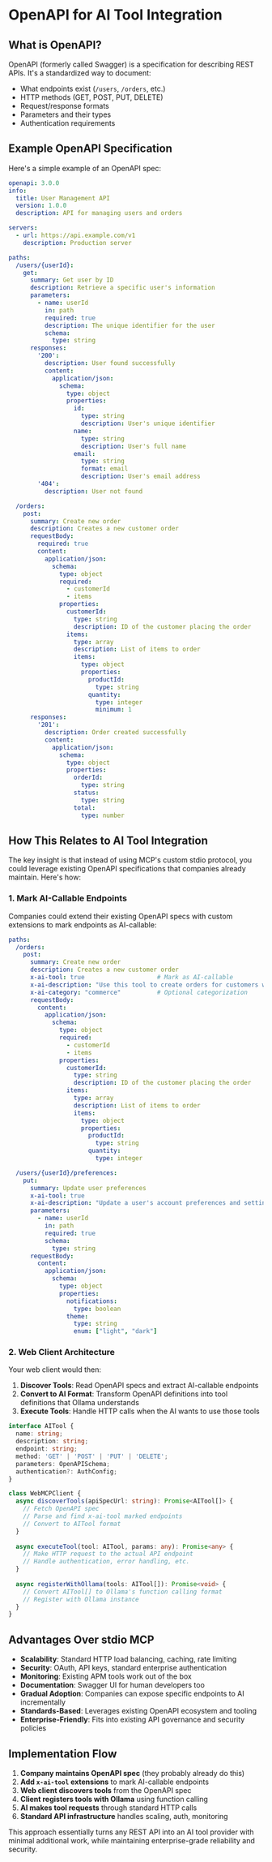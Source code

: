# OpenAPI for AI Tool Integration

## What is OpenAPI?

OpenAPI (formerly called Swagger) is a specification for describing REST APIs. It's a standardized way to document:

- What endpoints exist (`/users`, `/orders`, etc.)
- HTTP methods (GET, POST, PUT, DELETE)
- Request/response formats
- Parameters and their types
- Authentication requirements

## Example OpenAPI Specification

Here's a simple example of an OpenAPI spec:

```yaml
openapi: 3.0.0
info:
  title: User Management API
  version: 1.0.0
  description: API for managing users and orders

servers:
  - url: https://api.example.com/v1
    description: Production server

paths:
  /users/{userId}:
    get:
      summary: Get user by ID
      description: Retrieve a specific user's information
      parameters:
        - name: userId
          in: path
          required: true
          description: The unique identifier for the user
          schema:
            type: string
      responses:
        '200':
          description: User found successfully
          content:
            application/json:
              schema:
                type: object
                properties:
                  id:
                    type: string
                    description: User's unique identifier
                  name:
                    type: string
                    description: User's full name
                  email:
                    type: string
                    format: email
                    description: User's email address
        '404':
          description: User not found

  /orders:
    post:
      summary: Create new order
      description: Creates a new customer order
      requestBody:
        required: true
        content:
          application/json:
            schema:
              type: object
              required:
                - customerId
                - items
              properties:
                customerId:
                  type: string
                  description: ID of the customer placing the order
                items:
                  type: array
                  description: List of items to order
                  items:
                    type: object
                    properties:
                      productId:
                        type: string
                      quantity:
                        type: integer
                        minimum: 1
      responses:
        '201':
          description: Order created successfully
          content:
            application/json:
              schema:
                type: object
                properties:
                  orderId:
                    type: string
                  status:
                    type: string
                  total:
                    type: number
```

## How This Relates to AI Tool Integration

The key insight is that instead of using MCP's custom stdio protocol, you could leverage existing OpenAPI specifications that companies already maintain. Here's how:

### 1. Mark AI-Callable Endpoints

Companies could extend their existing OpenAPI specs with custom extensions to mark endpoints as AI-callable:

```yaml
paths:
  /orders:
    post:
      summary: Create new order
      description: Creates a new customer order
      x-ai-tool: true                    # Mark as AI-callable
      x-ai-description: "Use this tool to create orders for customers when they request to purchase items"
      x-ai-category: "commerce"          # Optional categorization
      requestBody:
        content:
          application/json:
            schema:
              type: object
              required:
                - customerId
                - items
              properties:
                customerId:
                  type: string
                  description: ID of the customer placing the order
                items:
                  type: array
                  description: List of items to order
                  items:
                    type: object
                    properties:
                      productId:
                        type: string
                      quantity:
                        type: integer

  /users/{userId}/preferences:
    put:
      summary: Update user preferences
      x-ai-tool: true
      x-ai-description: "Update a user's account preferences and settings"
      parameters:
        - name: userId
          in: path
          required: true
          schema:
            type: string
      requestBody:
        content:
          application/json:
            schema:
              type: object
              properties:
                notifications:
                  type: boolean
                theme:
                  type: string
                  enum: ["light", "dark"]
```

### 2. Web Client Architecture

Your web client would then:

1. **Discover Tools**: Read OpenAPI specs and extract AI-callable endpoints
2. **Convert to AI Format**: Transform OpenAPI definitions into tool definitions that Ollama understands
3. **Execute Tools**: Handle HTTP calls when the AI wants to use those tools

```typescript
interface AITool {
  name: string;
  description: string;
  endpoint: string;
  method: 'GET' | 'POST' | 'PUT' | 'DELETE';
  parameters: OpenAPISchema;
  authentication?: AuthConfig;
}

class WebMCPClient {
  async discoverTools(apiSpecUrl: string): Promise<AITool[]> {
    // Fetch OpenAPI spec
    // Parse and find x-ai-tool marked endpoints
    // Convert to AITool format
  }
  
  async executeTool(tool: AITool, params: any): Promise<any> {
    // Make HTTP request to the actual API endpoint
    // Handle authentication, error handling, etc.
  }
  
  async registerWithOllama(tools: AITool[]): Promise<void> {
    // Convert AITool[] to Ollama's function calling format
    // Register with Ollama instance
  }
}
```

## Advantages Over stdio MCP

- **Scalability**: Standard HTTP load balancing, caching, rate limiting
- **Security**: OAuth, API keys, standard enterprise authentication
- **Monitoring**: Existing APM tools work out of the box  
- **Documentation**: Swagger UI for human developers too
- **Gradual Adoption**: Companies can expose specific endpoints to AI incrementally
- **Standards-Based**: Leverages existing OpenAPI ecosystem and tooling
- **Enterprise-Friendly**: Fits into existing API governance and security policies

## Implementation Flow

1. **Company maintains OpenAPI spec** (they probably already do this)
2. **Add `x-ai-tool` extensions** to mark AI-callable endpoints
3. **Web client discovers tools** from the OpenAPI spec
4. **Client registers tools with Ollama** using function calling
5. **AI makes tool requests** through standard HTTP calls
6. **Standard API infrastructure** handles scaling, auth, monitoring

This approach essentially turns any REST API into an AI tool provider with minimal additional work, while maintaining enterprise-grade reliability and security.
